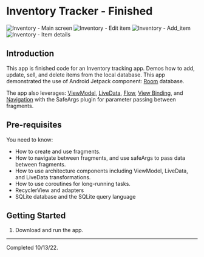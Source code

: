 Inventory Tracker - Finished
==================================

![Inventory - Main screen](https://user-images.githubusercontent.com/45158486/195766530-88e883e9-68fd-4e63-9714-00e088d760e6.png)
![Inventory - Edit item](https://user-images.githubusercontent.com/45158486/195766587-330d061a-0c74-4f8a-afa6-f062aa9fad82.png)
![Inventory - Add_item](https://user-images.githubusercontent.com/45158486/195766545-cac11119-a96b-4787-b876-d849d8f2ff63.png)
![Inventory - Item details](https://user-images.githubusercontent.com/45158486/195766570-56db3b48-e9ae-4255-9c3d-2eb2eb326609.png)

Introduction
------------

This app is finished code for an Inventory tracking app. Demos how to add, update, sell, and delete
 items from the local database.
This app demonstrated
the use of Android Jetpack component:
[Room](https://developer.android.com/training/data-storage/room) database.  

The app also leverages:
[ViewModel](https://developer.android.com/topic/libraries/architecture/viewmodel),
[LiveData](https://developer.android.com/topic/libraries/architecture/livedata),
[Flow](https://developer.android.com/kotlin/flow),
[View Binding](https://developer.android.com/topic/libraries/view-binding),
and [Navigation](https://developer.android.com/topic/libraries/architecture/navigation/)
with the SafeArgs plugin for parameter passing between fragments.

Pre-requisites
--------------

You need to know:
- How to create and use fragments.
- How to navigate between fragments, and use safeArgs to pass data between fragments.
- How to use architecture components including ViewModel, LiveData, and LiveData transformations.
- How to use coroutines for long-running tasks.
- RecyclerView and adapters
- SQLite database and the SQLite query language


Getting Started
---------------

1. Download and run the app.

---------------------------------------------------------------------------------------------------
Completed 10/13/22.
